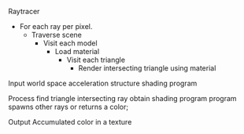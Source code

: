 Raytracer
- For each ray per pixel.
	- Traverse scene
		- Visit each model
			- Load material
				- Visit each triangle
					- Render intersecting triangle using material

Input
	world space acceleration structure
	shading program

Process
	find triangle intersecting ray
	obtain shading program
	program spawns other rays or returns a color;

Output
	Accumulated color in a texture
